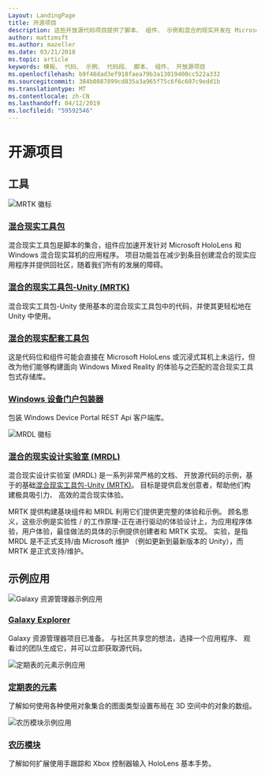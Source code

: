 ```yaml
---
Layout: LandingPage
title: 开源项目
description: 这些开放源代码项目提供了脚本、 组件、 示例和混合的现实开发在 Microsoft，可帮助加快混合的现实的开发过程中的示例。
author: mattzmsft
ms.author: mazeller
ms.date: 03/21/2018
ms.topic: article
keywords: 模板、 代码、 示例、 代码段、 脚本、 组件、 开放源项目
ms.openlocfilehash: b9f48dad3ef918faea79b3a13019400cc522a332
ms.sourcegitcommit: 384b0087899cd835a3a965f75c6f6c607c9edd1b
ms.translationtype: MT
ms.contentlocale: zh-CN
ms.lasthandoff: 04/12/2019
ms.locfileid: "59592546"
---
```

# <a name="open-source-projects"></a>开源项目

## <a name="tools"></a>工具

![MRTK 徽标](images/MRTK_Logo_Rev.png)

### <a name="mixed-reality-toolkithttpsgithubcommicrosoftholotoolkit"></a>[混合现实工具包](https://github.com/microsoft/HoloToolkit)

混合现实工具包是脚本的集合，组件应加速开发针对 Microsoft HoloLens 和 Windows 混合现实耳机的应用程序。 项目功能旨在减少到条目创建混合的现实应用程序并提供回社区，随着我们所有的发展的障碍。 

### <a name="mixed-reality-toolkit---unity-mrtkhttpsgithubcommicrosoftholotoolkit-unity"></a>[混合的现实工具包-Unity (MRTK)](https://github.com/microsoft/HoloToolkit-Unity)

混合现实工具包-Unity 使用基本的混合现实工具包中的代码，并使其更轻松地在 Unity 中使用。 

### <a name="mixed-reality-companion-kithttpsgithubcommicrosofthololenscompanionkit"></a>[混合的现实配套工具包](https://github.com/Microsoft/HoloLensCompanionKit)

这是代码位和组件可能会直接在 Microsoft HoloLens 或沉浸式耳机上未运行，但改为他们能够构建面向 Windows Mixed Reality 的体验与之匹配的混合现实工具包式存储库。 

### <a name="windows-device-portal-wrapperhttpsgithubcommicrosoftwindowsdeviceportalwrapper"></a>[Windows 设备门户包装器](https://github.com/Microsoft/WindowsDevicePortalWrapper)

包装 Windows Device Portal REST Api 客户端库。

![MRDL 徽标](images/MRDL_Logo_Rev.png)

### <a name="mixed-reality-design-labs-mrdlhttpsgithubcommicrosoftmrdesignlabsunity"></a>[混合的现实设计实验室 (MRDL)](https://github.com/Microsoft/MRDesignLabs_Unity)

混合现实设计实验室 (MRDL) 是一系列非常严格的文档、 开放源代码的示例，基于的基础[混合现实工具包-Unity (MRTK)](https://github.com/microsoft/HoloToolkit-Unity)。 目标是提供启发创意者，帮助他们构建极具吸引力、 高效的混合现实体验。

MRTK 提供构建基块组件和 MRDL 利用它们提供更完整的体验和示例。 顾名思义，这些示例是实验性 / 的工作原理-正在进行驱动的体验设计上，为应用程序体验，用户体验，最佳做法的具体的示例提供创建者和 MRTK 实现。 实验，是指 MRDL 是不正式支持/由 Microsoft 维护 （例如更新到最新版本的 Unity），而 MRTK 是正式支持/维护。


## <a name="sample-apps"></a>示例应用

![Galaxy 资源管理器示例应用](images/galaxyexplorer-tile.jpg)
### <a name="galaxy-explorergalaxy-explorermd"></a>[Galaxy Explorer](galaxy-explorer.md)

Galaxy 资源管理器项目已准备。 与社区共享您的想法，选择一个应用程序、 观看过的团队生成它，并可以立即获取源代码。 

![定期表的元素示例应用](images/periodictableofelementsapp-tile.jpg)
### <a name="periodic-table-of-the-elementsperiodic-table-of-the-elementsmd"></a>[定期表的元素](periodic-table-of-the-elements.md)

了解如何使用各种使用对象集合的图面类型设置布局在 3D 空间中的对象的数组。

![农历模块示例应用](images/lunar-module-tile.png)
### <a name="lunar-modulelunar-modulemd"></a>[农历模块](lunar-module.md)

了解如何扩展使用手跟踪和 Xbox 控制器输入 HoloLens 基本手势。




